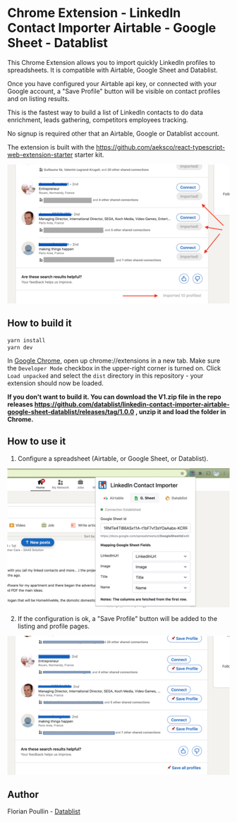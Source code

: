 # Chrome Extension - LinkedIn Contact Importer Airtable - Google Sheet - Datablist

This Chrome Extension allows you to import quickly LinkedIn profiles to spreadsheets. It is compatible with Airtable, Google Sheet and Datablist.

Once you have configured your Airtable api key, or connected with your Google account, a "Save Profile" button will be visible on contact profiles and on listing results.

This is the fastest way to build a list of LinkedIn contacts to do data enrichment, leads gathering, competitors employees tracking.

No signup is required other that an Airtable, Google or Datablist account.


The extension is built with the https://github.com/aeksco/react-typescript-web-extension-starter starter kit.

![Import Contacts Listing](images/ImportListingDone.png "Import Contacts Listing")


## How to build it

```shell
yarn install
yarn dev
```

In [Google Chrome](https://www.google.com/chrome/), open up chrome://extensions in a new tab. Make sure the `Developer Mode` checkbox in the upper-right corner is turned on. Click `Load unpacked` and select the `dist` directory in this repository - your extension should now be loaded.

**If you don't want to build it. You can download the V1.zip file in the repo releases https://github.com/datablist/linkedin-contact-importer-airtable-google-sheet-datablist/releases/tag/1.0.0 , unzip it and load the folder in Chrome.**


## How to use it

1. Configure a spreadsheet (Airtable, or Google Sheet, or Datablist).

![Chrome](images/Chrome.png "Chrome Configuration")

2. If the configuration is ok, a "Save Profile" button will be added to the listing and profile pages.

![Import Contacts Listing](images/ImportListing.png "Import Contacts Listing")


## Author

Florian Poullin - [Datablist](https://www.datablist.com/)
